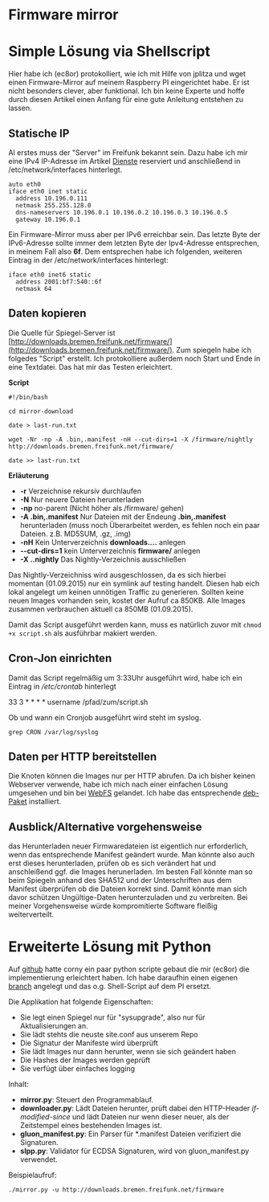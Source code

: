 # Firmware mirror
# Simple Lösung via Shellscript
Hier habe ich (ec8or) protokolliert, wie ich mit Hilfe von jplitza und wget einen Firmware-Mirror auf meinem Raspberry PI eingerichtet habe. Er ist nicht besonders clever, aber funktional. Ich bin keine Experte und hoffe durch diesen Artikel einen Anfang für eine gute Anleitung entstehen zu lassen. 

## Statische IP 
Al erstes muss der "Server" im Freifunk bekannt sein. Dazu habe ich mir eine IPv4 IP-Adresse im Artikel [Dienste](http://wiki.bremen.freifunk.net/Dienste/Home) reserviert und anschließend in /etc/network/interfaces hinterlegt.

```
auto eth0
iface eth0 inet static
  address 10.196.0.111
  netmask 255.255.128.0
  dns-nameservers 10.196.0.1 10.196.0.2 10.196.0.3 10.196.0.5
  gateway 10.196.0.1
```

Ein Firmware-Mirror muss aber per IPv6 erreichbar sein. Das letzte Byte der IPv6-Adresse sollte immer dem letzten Byte der Ipv4-Adresse entsprechen, in meinem Fall also **6f**. Dem entsprechen habe ich folgenden, weiteren Eintrag in der /etc/network/interfaces hinterlegt:

```
iface eth0 inet6 static
  address 2001:bf7:540::6f
  netmask 64
```

## Daten kopieren
Die Quelle für Spiegel-Server ist [http://downloads.bremen.freifunk.net/firmware/](http://downloads.bremen.freifunk.net/firmware/). Zum spiegeln habe ich folgedes "Script" erstellt. Ich protokolliere außerdem noch Start und Ende in eine Textdatei. Das hat mir das Testen erleichtert.

**Script**

```
#!/bin/bash

cd mirror-download

date > last-run.txt

wget -Nr -np -A .bin,.manifest -nH --cut-dirs=1 -X /firmware/nightly http://downloads.bremen.freifunk.net/firmware/

date >> last-run.txt

```

**Erläuterung**

* **-r** Verzeichnise rekursiv durchlaufen
* **-N** Nur neuere Dateien herunterladen
* **-np** no-parent (Nicht höher als /firmware/ gehen)
* **-A .bin,.manifest** Nur Dateien mit der Endeung **.bin,.manifest** herunterladen (muss noch Überarbeitet werden, es fehlen noch ein paar Dateien. z.B. MD5SUM, .gz, .img)
* **-nH** Kein Unterverzeichnis **downloads....** anlegen
* **--cut-dirs=1** kein Unterverzeichnis **firmware/** anlegen
* **-X ..nightly** Das Nightly-Verzeichnis ausschließen


Das Nightly-Verzeichniss wird ausgeschlossen, da es sich hierbei momentan (01.09.2015) nur ein symlink auf testing handelt. Diesen hab eich lokal angelegt um keinen unnötigen Traffic zu generieren. Sollten keine neuen Images vorhanden sein, kostet der Aufruf ca 850KB. Alle Images zusammen verbrauchen aktuell ca 850MB (01.09.2015).

Damit das Script ausgeführt werden kann, muss es natürlich zuvor mit `chmod +x script.sh` als ausführbar makiert werden.


## Cron-Jon einrichten
Damit das Script regelmäßig um 3:33Uhr ausgeführt wird, habe ich ein Eintrag in */etc/crontab* hinterlegt

33 3 * * * * username /pfad/zum/script.sh

Ob und wann ein Cronjob ausgeführt wird steht im syslog.

```
grep CRON /var/log/syslog
```

## Daten per HTTP bereitstellen
Die Knoten können die Images nur per HTTP abrufen. Da ich bisher keinen Webserver verwende, habe ich mich nach einer einfachen Lösung umgesehen und bin bei [WebFS](http://linux.bytesex.org/misc/webfs.html) gelandet. Ich habe das entsprechende [deb-Paket](https://packages.debian.org/jessie/webfs) installiert.

## Ausblick/Alternative vorgehensweise
das Herunterladen neuer Firmwaredateien ist eigentlich nur erforderlich, wenn das entsprechende Manifest geändert wurde. Man könnte also auch erst dieses herunterladen, prüfen ob es sich verändert hat und anschleißend ggf. die Images herunerladen. Im besten Fall könnte man so beim Spiegeln anhand des SHA512 und der Unterschriften aus dem Manifest überprüfen ob die Dateien korrekt sind. Damit könnte man sich davor schützen Ungültige-Daten herunterzuladen und zu verbreiten. Bei meiner Vorgehensweise würde kompromitierte Software fleißig weiterverteilt.


# Erweiterte Lösung mit Python
Auf [github](https://github.com/FreifunkBremen/mirror) hatte corny ein paar python scripte gebaut die mir (ec8or) die implementierung erleichtert haben. Ich habe daraufhin einen eigenen [branch](https://github.com/FreifunkBremen/mirror/tree/koma) angelegt und das o.g. Shell-Script auf dem PI ersetzt.

Die Applikation hat folgende Eigenschaften:
* Sie legt einen Spiegel nur für "sysupgrade", also nur für Aktualisierungen an.
* Sie lädt stehts die neuste site.conf aus unserem Repo
* Die Signatur der Manifeste wird überprüft
* Sie lädt Images nur dann herunter, wenn sie sich geändert haben
* Die Hashes der Images werden geprüft
* Sie verfügt über einfaches logging

Inhalt:
* __mirror.py__: Steuert den Programmablauf.
* __downloader.py__: Lädt Dateien herunter, prüft dabei den HTTP-Header _if-modified-since_ und lädt Dateien nur wenn dieser neuer, als der Zeitstempel eines bestehenden Images ist.
* __gluon_manifest.py__: Ein Parser für *.manifest Dateien verifiziert die Signaturen.
* __slpp.py__: Validator für ECDSA Signaturen, wird von gluon_manifest.py verwendet.
 
Beispielaufruf:
```
./mirror.py -u http://downloads.bremen.freifunk.net/firmware
```


